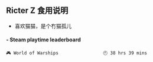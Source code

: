## Ricter Z 食用说明
- 喜欢猫猫，是个冇猫孤儿

<!-- steam-box start -->
#### - Steam playtime leaderboard
```text
🎮 World of Warships                 🕘 38 hrs 39 mins
```
<!-- Powered by https://github.com/YouEclipse/steam-box . -->
<!-- steam-box end -->
